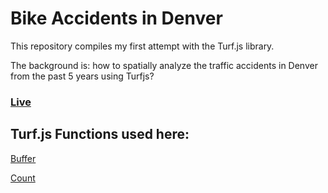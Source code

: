 # Bike Accidents in Denver

This repository compiles my first attempt with the Turf.js library.

The background is: how to spatially analyze the traffic accidents in Denver from the past 5 years using Turfjs?

### [Live](https://rawgit.com/Ricardo-C-Oliveira/bike-accidents-denver/master/main.html)

## Turf.js Functions used here:

[Buffer](https://github.com/Turfjs/turf-buffer)

[Count](https://github.com/Turfjs/turf-count)
